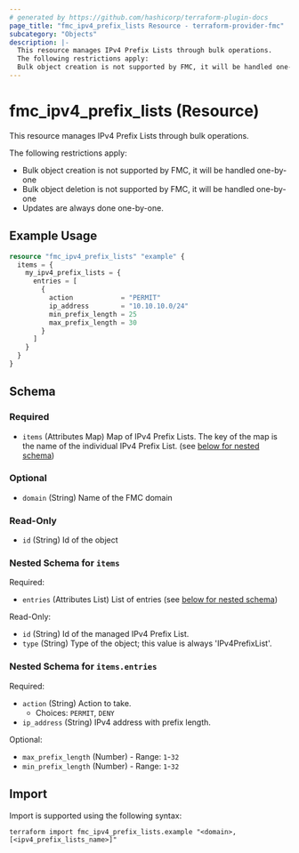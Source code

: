 ```yaml
---
# generated by https://github.com/hashicorp/terraform-plugin-docs
page_title: "fmc_ipv4_prefix_lists Resource - terraform-provider-fmc"
subcategory: "Objects"
description: |-
  This resource manages IPv4 Prefix Lists through bulk operations.
  The following restrictions apply:
  Bulk object creation is not supported by FMC, it will be handled one-by-oneBulk object deletion is not supported by FMC, it will be handled one-by-oneUpdates are always done one-by-one.
---
```


# fmc_ipv4_prefix_lists (Resource)

This resource manages IPv4 Prefix Lists through bulk operations.

The following restrictions apply:
  - Bulk object creation is not supported by FMC, it will be handled one-by-one
  - Bulk object deletion is not supported by FMC, it will be handled one-by-one
  - Updates are always done one-by-one.

## Example Usage

```terraform
resource "fmc_ipv4_prefix_lists" "example" {
  items = {
    my_ipv4_prefix_lists = {
      entries = [
        {
          action            = "PERMIT"
          ip_address        = "10.10.10.0/24"
          min_prefix_length = 25
          max_prefix_length = 30
        }
      ]
    }
  }
}
```

<!-- schema generated by tfplugindocs -->
## Schema

### Required

- `items` (Attributes Map) Map of IPv4 Prefix Lists. The key of the map is the name of the individual IPv4 Prefix List. (see [below for nested schema](#nestedatt--items))

### Optional

- `domain` (String) Name of the FMC domain

### Read-Only

- `id` (String) Id of the object

<a id="nestedatt--items"></a>
### Nested Schema for `items`

Required:

- `entries` (Attributes List) List of entries (see [below for nested schema](#nestedatt--items--entries))

Read-Only:

- `id` (String) Id of the managed IPv4 Prefix List.
- `type` (String) Type of the object; this value is always 'IPv4PrefixList'.

<a id="nestedatt--items--entries"></a>
### Nested Schema for `items.entries`

Required:

- `action` (String) Action to take.
  - Choices: `PERMIT`, `DENY`
- `ip_address` (String) IPv4 address with prefix length.

Optional:

- `max_prefix_length` (Number) - Range: `1`-`32`
- `min_prefix_length` (Number) - Range: `1`-`32`

## Import

Import is supported using the following syntax:

```shell
terraform import fmc_ipv4_prefix_lists.example "<domain>,[<ipv4_prefix_lists_name>]"
```
